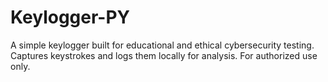 # Keylogger-PY
A simple keylogger built for educational and ethical cybersecurity testing. Captures keystrokes and logs them locally for analysis. For authorized use only.
